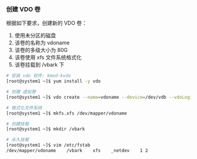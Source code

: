 ### 创建 VDO 卷

根据如下要求，创建新的 VDO 卷：

1. 使用未分区的磁盘
2. 该卷的名称为 vdoname
3. 该卷的多级大小为 80G
4. 该卷使用 xfs 文件系统格式化
5. 该卷挂载到 /vbark 下

```bash
# 安装 vdo 软件: kmod-kvdo
[root@system1 ~]$ yum install -y vdo

# 创建 虚拟卷
[root@system1 ~]$ vdo create --name=vdoname --device=/dev/vdb --vdoLogicalSize=1G

# 格式化文件系统
[root@system1 ~]$ mkfs.xfs /dev/mapper/vdoname

# 创建挂载
[root@system1 ~]$ mkdir /vbark

# 永久挂载
[root@system1 ~]$ vim /etc/fstab
/dev/mapper/vdoname    /vbark    xfs    _netdev    1 2




```

